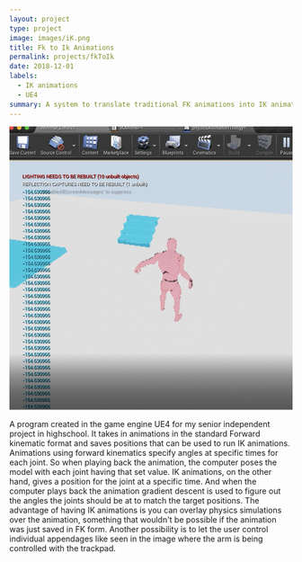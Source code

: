 ```yaml
---
layout: project
type: project
image: images/iK.png
title: Fk to Ik Animations
permalink: projects/fkToIk
date: 2018-12-01
labels:
  - IK animations
  - UE4
summary: A system to translate traditional FK animations into IK animation targets.
---
```


<img class="ui medium right floated rounded image" src="/images/iK.png">

A program created in the game engine UE4 for my senior independent project in highschool. It takes in animations in the standard Forward kinematic format and saves positions that can be used to run IK animations. Animations using forward kinematics specify angles at specific times for each joint. So when playing back the animation, the computer poses the model with each joint having that set value. IK animations, on the other hand, gives a position for the joint at a specific time. And when the computer plays back the animation gradient descent is used to figure out the angles the joints should be at to match the target positions. The advantage of having IK animations is you can overlay physics simulations over the animation, something that wouldn't be possible if the animation was just saved in FK form. Another possibility is to let the user control individual appendages like seen in the image where the arm is being controlled with the trackpad.

